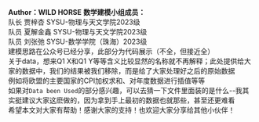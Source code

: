 **Author：WILD HORSE**
**数学建模小组成员：**  
队长 贾梓杏 SYSU-物理与天文学院2023级   
队员 夏解金鑫 SYSU-物理与天文学院2023级  
队员 刘张弛 SYSU-数学学院（珠海）2023级  
建模思路在公众号已经分享，此部分为代码展示（不全，但接近全）  
关于data，想来Q1 X和Q1 Y等等含义比较显然的名称就不再解释；此处提供给大家的数据中，我们的结果被我们移除，而是给了大家处理好之后的原始数据  
例如将欧盟的主要国家的CPI加权求和、对年度数据进行插值等等  
如果对`Data been Used`的部分感兴趣，可以去猜一下文件里面装的是什么--我其实挺建议大家这麽做的，因为拿到手上最初的数据也就那些，甚至还更难看  
希望本文对大家有帮助！感谢大家的支持！也欢迎大家分享给其他小伙伴！  
